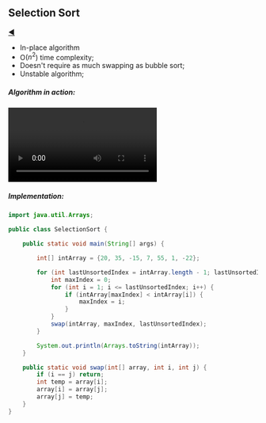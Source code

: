 ## Selection Sort

[:arrow_backward:](../../algorithms_index)

- In-place algorithm
- O($n^2$) time complexity;
- Doesn't require as much swapping as bubble sort;
- Unstable algorithm;



##### Algorithm in action:

<video controls src="../../../../../src/video/selection_sort_in_action.mp4"></video>

##### Implementation:

```java
import java.util.Arrays;

public class SelectionSort {

    public static void main(String[] args) {

        int[] intArray = {20, 35, -15, 7, 55, 1, -22};

        for (int lastUnsortedIndex = intArray.length - 1; lastUnsortedIndex > 0; lastUnsortedIndex--) {
            int maxIndex = 0;
            for (int i = 1; i <= lastUnsortedIndex; i++) {
                if (intArray[maxIndex] < intArray[i]) {
                    maxIndex = i;
                }
            }
            swap(intArray, maxIndex, lastUnsortedIndex);
        }

        System.out.println(Arrays.toString(intArray));
    }

    public static void swap(int[] array, int i, int j) {
        if (i == j) return;
        int temp = array[i];
        array[i] = array[j];
        array[j] = temp;
    }
}
```

